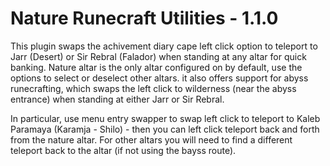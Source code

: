 # Nature Runecraft Utilities - 1.1.0
This plugin swaps the achivement diary cape left click option to teleport to Jarr (Desert) or Sir Rebral (Falador) when standing at any altar for quick banking. Nature altar is the only altar configured on by default, use the options to select or deselect other altars. it also offers support for abyss runecrafting, which swaps the left click to wilderness (near the abyss entrance) when standing at either Jarr or Sir Rebral.

In particular, use menu entry swapper to swap left click to teleport to Kaleb Paramaya (Karamja - Shilo) - then you can left click teleport back and forth from the nature altar. For other altars you will need to find a different teleport back to the altar (if not using the bayss route).
